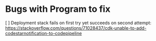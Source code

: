 # Bugs with Program to fix

[ ] Deployment stack fails on first try yet succeeds on second attempt: https://stackoverflow.com/questions/71028437/cdk-unable-to-add-codestarnotification-to-codepipeline
